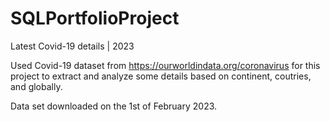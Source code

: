 # SQLPortfolioProject
Latest Covid-19 details | 2023 

Used Covid-19 dataset from https://ourworldindata.org/coronavirus for this project to extract and analyze some details based 
on continent, coutries, and globally.

Data set downloaded on the 1st of February 2023. 
